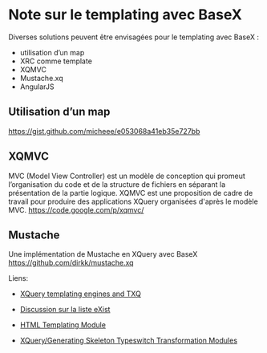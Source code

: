 Note sur le templating avec BaseX
========

Diverses solutions peuvent être envisagées pour le templating avec BaseX :
- utilisation d’un map
- XRC comme template
- XQMVC
- Mustache.xq
- AngularJS

## Utilisation d’un map

https://gist.github.com/micheee/e053068a41eb35e727bb

## XQMVC

MVC (Model View Controller) est un modèle de conception qui promeut l’organisation du code et de la structure de fichiers en séparant la présentation de la partie logique. XQMVC est une proposition de cadre de travail pour produire des applications XQuery organisées d'après le modèle MVC.
https://code.google.com/p/xqmvc/

## Mustache

Une implémentation de Mustache en XQuery avec BaseX
https://github.com/dirkk/mustache.xq


Liens:

- [XQuery templating engines and TXQ](http://cubeb.blogspot.fr/2012/11/xquery-templating-engines-and-txq.html)

- [Discussion sur la liste eXist](http://exist.2174344.n4.nabble.com/eXist-MVC-and-separating-XHTML-templates-from-XQuery-code-td3460892.html#a3500028)

- [HTML Templating Module](http://exist-db.org/exist/apps/doc/templating.xml)

- [XQuery/Generating Skeleton Typeswitch Transformation Modules](http://en.wikibooks.org/wiki/XQuery/Generating_Skeleton_Typeswitch_Transformation_Modules)
